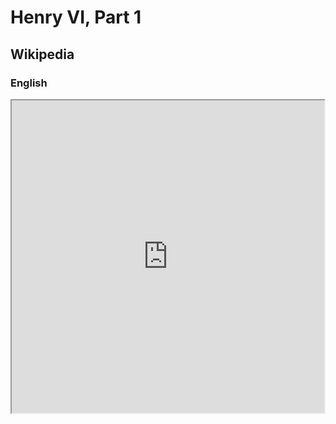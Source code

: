 # Henry VI, Part 1

## Wikipedia

### English

<iframe src="https://en.m.wikipedia.org/wiki/Henry_VI,_Part_1" style="height: 500px; width: 500px"></iframe>

